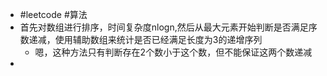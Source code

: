 - #leetcode #算法
- 首先对数组进行排序，时间复杂度nlogn,然后从最大元素开始判断是否满足序数递减，使用辅助数组来统计是否已经满足长度为3的递增序列
	- 嗯，这种方法只有判断存在2个数小于这个数，但不能保证这两个数递减
-